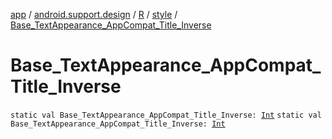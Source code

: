 [app](../../../index.md) / [android.support.design](../../index.md) / [R](../index.md) / [style](index.md) / [Base_TextAppearance_AppCompat_Title_Inverse](.)

# Base_TextAppearance_AppCompat_Title_Inverse

`static val Base_TextAppearance_AppCompat_Title_Inverse: `[`Int`](https://kotlinlang.org/api/latest/jvm/stdlib/kotlin/-int/index.html)
`static val Base_TextAppearance_AppCompat_Title_Inverse: `[`Int`](https://kotlinlang.org/api/latest/jvm/stdlib/kotlin/-int/index.html)
